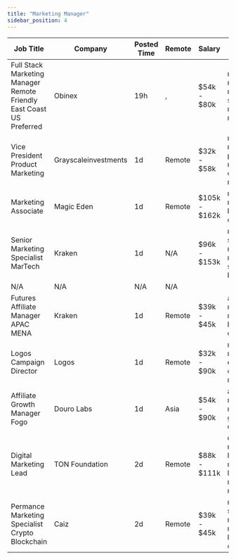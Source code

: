 ```yaml
---
title: "Marketing Manager"
sidebar_position: 4
---
```


| Job Title | Company | Posted Time | Remote | Salary | Tags | Apply Link |
|-----------|---------|-------------|--------|--------|------|------------|
| Full Stack Marketing Manager Remote Friendly East Coast US Preferred | Obinex | 19h | , | $54k - $80k | marketing manager, remote, full stack, marketing, non tech | [Apply](https://web3.career/full-stack-marketing-manager-remote-friendly-east-coast-us-preferred-obinex/123573) |
| Vice President Product Marketing | Grayscaleinvestments | 1d | Remote | $32k - $58k | marketing, non tech, product marketing, crypto, remote | [Apply](https://web3.career/vice-president-product-marketing-grayscaleinvestments/122946) |
| Marketing Associate | Magic Eden | 1d | Remote | $105k - $162k | marketing, non tech, bitcoin, dapp, nft | [Apply](https://web3.career/marketing-associate-magiceden/122880) |
| Senior Marketing Specialist MarTech | Kraken | 1d | N/A | $96k - $153k | marketing specialist, marketing, non tech, senior, blockchain | [Apply](https://web3.career/senior-marketing-specialist-martech-kraken/122847) |
| N/A | N/A | N/A | N/A |  |  | [Apply](https://web3.career/metana) |
| Futures Affiliate Manager APAC MENA | Kraken | 1d | Remote | $39k - $45k | affiliate, marketing, non tech, blockchain, crypto | [Apply](https://web3.career/futures-affiliate-manager-apac-mena-kraken/122816) |
| Logos Campaign Director | Logos | 1d | Remote | $32k - $90k | marketing, non tech, executive, crypto, remote | [Apply](https://web3.career/logos-campaign-director-logos/100142) |
| Affiliate Growth Manager Fogo | Douro Labs | 1d | Asia | $54k - $90k | affiliate, marketing, non tech, growth, crypto | [Apply](https://web3.career/affiliate-growth-manager-fogo-dourolabs/122122) |
| Digital Marketing Lead | TON Foundation | 2d | Remote | $88k - $111k | digital marketing, lead, marketing lead, marketing, non tech | [Apply](https://web3.career/digital-marketing-lead-ton-foundation/121923) |
| Permance Marketing Specialist Crypto Blockchain | Caiz | 2d | Remote | $39k - $45k | marketing specialist, marketing, non tech, blockchain, crypto | [Apply](https://web3.career/performance-marketing-specialist-crypto-blockchain-caiz/121693) |
